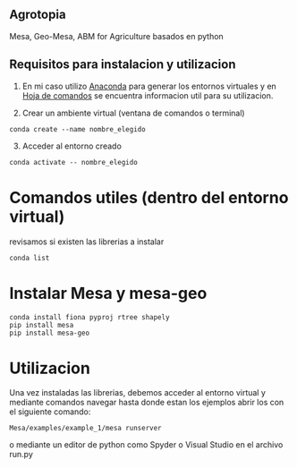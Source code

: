 ## Agrotopia
 Mesa, Geo-Mesa, ABM for Agriculture
 basados en python
 
## Requisitos para instalacion y utilizacion

1) En mi caso utilizo [Anaconda](https://anaconda.org/) para generar los entornos virtuales y en [Hoja de comandos](https://docs.conda.io/projects/conda/en/4.6.0/_downloads/52a95608c49671267e40c689e0bc00ca/conda-cheatsheet.pdf) se encuentra informacion util para su utilizacion.

2) Crear un ambiente virtual (ventana de comandos o terminal)
```shell
conda create --name nombre_elegido
```
3) Acceder al entorno creado
```shell
conda activate -- nombre_elegido
```
# Comandos utiles (dentro del entorno virtual)
revisamos si existen las librerias a instalar
```shell
conda list
```
# Instalar Mesa y mesa-geo
```shell
conda install fiona pyproj rtree shapely
pip install mesa
pip install mesa-geo
```
# Utilizacion
Una vez instaladas las librerias, debemos acceder al entorno virtual y mediante comandos navegar hasta donde estan los ejemplos abrir los con el siguiente comando:

```shell
Mesa/examples/example_1/mesa runserver
```

o mediante un editor de python como Spyder o Visual Studio en el archivo run.py

